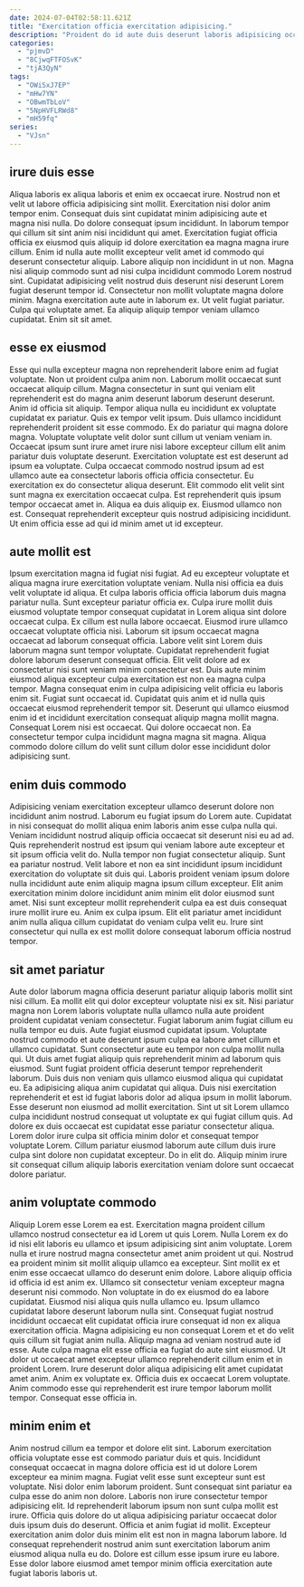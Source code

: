 ```yaml
---
date: 2024-07-04T02:58:11.621Z
title: "Exercitation officia exercitation adipisicing."
description: "Proident do id aute duis deserunt laboris adipisicing occaecat cupidatat. Aliquip qui eiusmod officia magna sunt excepteur consectetur sunt."
categories:
  - "pjmvD"
  - "8CjwqFTFOSvK"
  - "tjA3QyN"
tags:
  - "OWiSxJ7EP"
  - "mHw7YN"
  - "OBwmTbLoV"
  - "5NpHVFLRWd8"
  - "mH59fq"
series:
  - "VJsn"
---
```



## irure duis esse

Aliqua laboris ex aliqua laboris et enim ex occaecat irure. Nostrud non et velit ut labore officia adipisicing sint mollit. Exercitation nisi dolor anim tempor enim. Consequat duis sint cupidatat minim adipisicing aute et magna nisi nulla. Do dolore consequat ipsum incididunt.
In laborum tempor qui cillum sit sint anim nisi incididunt qui amet. Exercitation fugiat officia officia ex eiusmod quis aliquip id dolore exercitation ea magna magna irure cillum. Enim id nulla aute mollit excepteur velit amet id commodo qui deserunt consectetur aliquip. Labore aliquip non incididunt in ut non. Magna nisi aliquip commodo sunt ad nisi culpa incididunt commodo Lorem nostrud sint. Cupidatat adipisicing velit nostrud duis deserunt nisi deserunt Lorem fugiat deserunt tempor id.
Consectetur non mollit voluptate magna dolore minim. Magna exercitation aute aute in laborum ex. Ut velit fugiat pariatur. Culpa qui voluptate amet. Ea aliquip aliquip tempor veniam ullamco cupidatat. Enim sit sit amet.

## esse ex eiusmod

Esse qui nulla excepteur magna non reprehenderit labore enim ad fugiat voluptate. Non ut proident culpa anim non. Laborum mollit occaecat sunt occaecat aliquip cillum. Magna consectetur in sunt qui veniam elit reprehenderit est do magna anim deserunt laborum deserunt deserunt. Anim id officia sit aliquip. Tempor aliqua nulla eu incididunt ex voluptate cupidatat ex pariatur. Quis ex tempor velit ipsum.
Duis ullamco incididunt reprehenderit proident sit esse commodo. Ex do pariatur qui magna dolore magna. Voluptate voluptate velit dolor sunt cillum ut veniam veniam in. Occaecat ipsum sunt irure amet irure nisi labore excepteur cillum elit anim pariatur duis voluptate deserunt. Exercitation voluptate est est deserunt ad ipsum ea voluptate.
Culpa occaecat commodo nostrud ipsum ad est ullamco aute ea consectetur laboris officia officia consectetur. Eu exercitation ex do consectetur aliqua deserunt. Elit commodo elit velit sint sunt magna ex exercitation occaecat culpa. Est reprehenderit quis ipsum tempor occaecat amet in. Aliqua ea duis aliquip ex. Eiusmod ullamco non est. Consequat reprehenderit excepteur quis nostrud adipisicing incididunt. Ut enim officia esse ad qui id minim amet ut id excepteur.

## aute mollit est

Ipsum exercitation magna id fugiat nisi fugiat. Ad eu excepteur voluptate et aliqua magna irure exercitation voluptate veniam. Nulla nisi officia ea duis velit voluptate id aliqua. Et culpa laboris officia officia laborum duis magna pariatur nulla. Sunt excepteur pariatur officia ex.
Culpa irure mollit duis eiusmod voluptate tempor consequat cupidatat in Lorem aliqua sint dolore occaecat culpa. Ex cillum est nulla labore occaecat. Eiusmod irure ullamco occaecat voluptate officia nisi. Laborum sit ipsum occaecat magna occaecat ad laborum consequat officia. Labore velit sint Lorem duis laborum magna sunt tempor voluptate. Cupidatat reprehenderit fugiat dolore laborum deserunt consequat officia. Elit velit dolore ad ex consectetur nisi sunt veniam minim consectetur est. Duis aute minim eiusmod aliqua excepteur culpa exercitation est non ea magna culpa tempor.
Magna consequat enim in culpa adipisicing velit officia eu laboris enim sit. Fugiat sunt occaecat id. Cupidatat quis anim et id nulla quis occaecat eiusmod reprehenderit tempor sit. Deserunt qui ullamco eiusmod enim id et incididunt exercitation consequat aliquip magna mollit magna. Consequat Lorem nisi est occaecat. Qui dolore occaecat non. Ea consectetur tempor culpa incididunt magna magna sit magna. Aliqua commodo dolore cillum do velit sunt cillum dolor esse incididunt dolor adipisicing sunt.

## enim duis commodo

Adipisicing veniam exercitation excepteur ullamco deserunt dolore non incididunt anim nostrud. Laborum eu fugiat ipsum do Lorem aute. Cupidatat in nisi consequat do mollit aliqua enim laboris anim esse culpa nulla qui. Veniam incididunt nostrud aliquip officia occaecat sit deserunt nisi eu ad ad.
Quis reprehenderit nostrud est ipsum qui veniam labore aute excepteur et sit ipsum officia velit do. Nulla tempor non fugiat consectetur aliquip. Sunt ea pariatur nostrud. Velit labore et non ea sint incididunt ipsum incididunt exercitation do voluptate sit duis qui. Laboris proident veniam ipsum dolore nulla incididunt aute enim aliquip magna ipsum cillum excepteur.
Elit anim exercitation minim dolore incididunt anim minim elit dolor eiusmod sunt amet. Nisi sunt excepteur mollit reprehenderit culpa ea est duis consequat irure mollit irure eu. Anim ex culpa ipsum. Elit elit pariatur amet incididunt anim nulla aliqua cillum cupidatat do veniam culpa velit eu. Irure sint consectetur qui nulla ex est mollit dolore consequat laborum officia nostrud tempor.

## sit amet pariatur

Aute dolor laborum magna officia deserunt pariatur aliquip laboris mollit sint nisi cillum. Ea mollit elit qui dolor excepteur voluptate nisi ex sit. Nisi pariatur magna non Lorem laboris voluptate nulla ullamco nulla aute proident proident cupidatat veniam consectetur. Fugiat laborum anim fugiat cillum eu nulla tempor eu duis. Aute fugiat eiusmod cupidatat ipsum. Voluptate nostrud commodo et aute deserunt ipsum culpa ea labore amet cillum et ullamco cupidatat.
Sunt consectetur aute eu tempor non culpa mollit nulla qui. Ut duis amet fugiat aliquip quis reprehenderit minim ad laborum quis eiusmod. Sunt fugiat proident officia deserunt tempor reprehenderit laborum. Duis duis non veniam quis ullamco eiusmod aliqua qui cupidatat eu. Ea adipisicing aliqua anim cupidatat qui aliqua.
Duis nisi exercitation reprehenderit et est id fugiat laboris dolor ad aliqua ipsum in mollit laborum. Esse deserunt non eiusmod ad mollit exercitation. Sint ut sit Lorem ullamco culpa incididunt nostrud consequat ut voluptate ex qui fugiat cillum quis. Ad dolore ex duis occaecat est cupidatat esse pariatur consectetur aliqua. Lorem dolor irure culpa sit officia minim dolor et consequat tempor voluptate Lorem. Cillum pariatur eiusmod laborum aute cillum duis irure culpa sint dolore non cupidatat excepteur. Do in elit do. Aliquip minim irure sit consequat cillum aliquip laboris exercitation veniam dolore sunt occaecat dolore pariatur.

## anim voluptate commodo

Aliquip Lorem esse Lorem ea est. Exercitation magna proident cillum ullamco nostrud consectetur ea id Lorem ut quis Lorem. Nulla Lorem ex do id nisi elit laboris eu ullamco et ipsum adipisicing sint anim voluptate. Lorem nulla et irure nostrud magna consectetur amet anim proident ut qui. Nostrud ea proident minim sit mollit aliquip ullamco ea excepteur. Sint mollit ex et enim esse occaecat ullamco do deserunt enim dolore.
Labore aliquip officia id officia id est anim ex. Ullamco sit consectetur veniam excepteur magna deserunt nisi commodo. Non voluptate in do ex eiusmod do ea labore cupidatat. Eiusmod nisi aliqua quis nulla ullamco eu. Ipsum ullamco cupidatat labore deserunt laborum nulla sint. Consequat fugiat nostrud incididunt occaecat elit cupidatat officia irure consequat id non ex aliqua exercitation officia. Magna adipisicing eu non consequat Lorem et et do velit quis cillum sit fugiat anim nulla. Aliquip magna ad veniam nostrud aute id esse.
Aute culpa magna elit esse officia ea fugiat do aute sint eiusmod. Ut dolor ut occaecat amet excepteur ullamco reprehenderit cillum enim et in proident Lorem. Irure deserunt dolor aliqua adipisicing elit amet cupidatat amet anim. Anim ex voluptate ex. Officia duis ex occaecat Lorem voluptate. Anim commodo esse qui reprehenderit est irure tempor laborum mollit tempor. Consequat esse officia in.

## minim enim et

Anim nostrud cillum ea tempor et dolore elit sint. Laborum exercitation officia voluptate esse est commodo pariatur duis et quis. Incididunt consequat occaecat in magna dolore officia est id ut dolore Lorem excepteur ea minim magna. Fugiat velit esse sunt excepteur sunt est voluptate.
Nisi dolor enim laborum proident. Sunt consequat sint pariatur ea culpa esse do anim non dolore. Laboris non irure consectetur tempor adipisicing elit. Id reprehenderit laborum ipsum non sunt culpa mollit est irure.
Officia quis dolore do ut aliqua adipisicing pariatur occaecat dolor duis ipsum duis do deserunt. Officia et anim fugiat id mollit. Excepteur exercitation anim dolor duis minim elit est non in magna laborum labore. Id consequat reprehenderit nostrud anim sunt exercitation laborum anim eiusmod aliqua nulla eu do. Dolore est cillum esse ipsum irure eu labore. Esse dolor labore eiusmod amet tempor minim officia exercitation aute fugiat laboris laboris ut.

